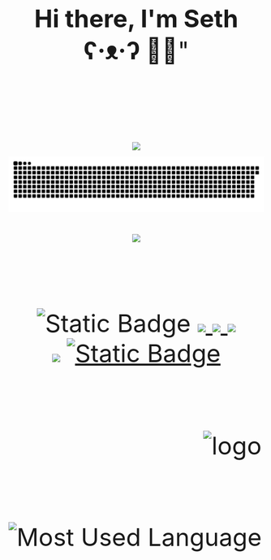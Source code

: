
<meta name="referrer" content="no-referrer" />


<div align="center"><font size=50> <b>Hi there, I'm Seth  ʕ·ᴥ·ʔ </b>  👋👋" <font/></div>  
<br/>
<br/>
<div align="center"> <img src="https://github-readme-streak-stats.herokuapp.com/?user=lingtaolf" /> </div>
  
<div align="center"> <img src=https://raw.githubusercontent.com/lingtaolf/lingtaolf/output/github-contribution-grid-snake.svg /> </div>   
  
<div align="center"> <img src=https://github-profile-trophy.vercel.app/?username=lingtaolf&row=2&column=3&title=Commit,PR,Stars,Followers,Issue,Repo&theme=oldie /> </div> 
  
<br/>
<br/>

<div align="center"><img alt="Static Badge" src="https://img.shields.io/badge/OLAP-oringe">   <a href="https://telegram.me/SethLin" />
 <img src=https://img.shields.io/badge/Telegram-%40SethLin-yellow /> </a> <a href=https://stackoverflow.com/users/17375632/lingtaolf /> <img src=https://img.shields.io/badge/StackOverflow-LingtaoLf-red" /> </a> <a href=lingtaolf@gmail.com />  <img src=https://img.shields.io/badge/Email-lingtaolf%40gmail.com-green/> </a> </div>    
<div align="center"><img src="https://img.shields.io/badge/FocusOn-Database%20%26%20BigData-yellow" /> <a href="https://neovim.io" /> <img alt="Static Badge" src="https://img.shields.io/badge/IDE-NeoVim-blue"> </a> </div>  
<br/>
<br/>

<img src="https://github-readme-stats.vercel.app/api?username=lingtaolf&show_icons=true" alt="logo" height="160" align="right" style="margin: 5px; margin-bottom: 20px;"/>    
  
![Most Used Language](https://github-readme-stats.vercel.app/api/top-langs/?username=lingtaolf&layout=compact)

